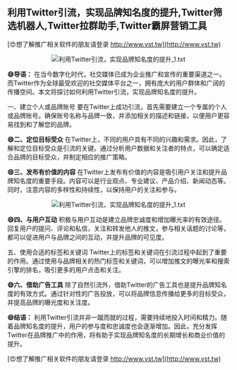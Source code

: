 ## **利用Twitter引流，实现品牌知名度的提升,Twitter筛选机器人,Twitter拉群助手,Twitter霸屏营销工具**

[😍想了解推广相关软件的朋友请登录 http://www.vst.tw](http://www.vst.tw)

 <center><img src="https://vst.tw/MP4/tuiguang/png/6.png" alt="利用Twitter引流，实现品牌知名度的提升_1.txt"></center>

**😄导语：**
在当今数字化时代，社交媒体已成为企业推广和宣传的重要渠道之一。而Twitter作为全球最受欢迎的社交媒体平台之一，拥有庞大的用户群体和广阔的传播空间。本文将探讨如何利用Twitter引流，实现品牌知名度的提升。

一、建立个人或品牌账号
要在Twitter上成功引流，首先需要建立一个专属的个人或品牌账号。确保账号名称与品牌一致，并添加相关的描述和链接，以便用户更容易找到和了解您的品牌。

**😄二、定位目标受众**
在Twitter上，不同的用户具有不同的兴趣和需求。因此，了解和定位目标受众是引流的关键。通过分析用户数据和关注者的特点，可以确定适合品牌的目标受众，并制定相应的推广策略。

**😄三、发布有价值的内容**
在Twitter上发布有价值的内容是吸引用户关注和提升品牌知名度的重要手段。内容可以是行业观点、专业建议、产品介绍、新闻动态等。同时，注意内容的多样性和持续性，以保持用户的关注和参与。

 <center><img src="https://vst.tw/MP4/tuiguang/png/7.png" alt="利用Twitter引流，实现品牌知名度的提升_1.txt"></center>

**😄四、与用户互动**
积极与用户互动是建立品牌忠诚度和增加曝光率的有效途径。回复用户的提问、评论和私信，关注和转发他人的推文，参与相关话题的讨论等，都可以促进用户与品牌之间的互动，并提升品牌的可见度。

五、使用合适的标签和关键词
Twitter上的标签和关键词在引流过程中起到了重要的作用。通过使用与品牌相关的热门标签和关键词，可以增加推文的曝光率和搜索引擎的排名，吸引更多的用户点击和关注。

**😄六、借助广告工具**
除了自然引流外，借助Twitter的广告工具也是提升品牌知名度的有效方式。通过针对性的广告投放，可以将品牌信息传播给更多的目标受众，并提高品牌的曝光度和关注度。

**😄结语：**
利用Twitter引流并非一蹴而就的过程，需要持续地投入时间和精力。随着品牌知名度的提升，用户的参与度和忠诚度也会逐渐增加。因此，充分发挥Twitter在品牌推广中的作用，将有助于实现品牌知名度的长期增长和商业价值的提升。

[😍想了解推广相关软件的朋友请登录 http://www.vst.tw](http://www.vst.tw)



